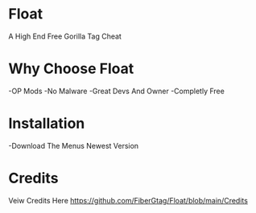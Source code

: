 # Float 
A High End Free Gorilla Tag Cheat
# Why Choose Float
-OP Mods 
-No Malware
-Great Devs And Owner
-Completly Free
# Installation
-Download The Menus Newest Version




# Credits
Veiw Credits Here https://github.com/FiberGtag/Float/blob/main/Credits
